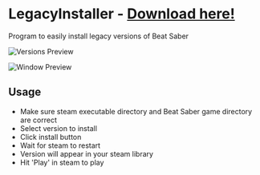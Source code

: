 # LegacyInstaller - [Download here!](https://github.com/Goobwabber/LegacyInstaller/releases/latest)
Program to easily install legacy versions of Beat Saber

![Versions Preview](https://user-images.githubusercontent.com/37681398/157582172-1821fa4b-0460-4178-8d7f-d1f8e7c556a0.png)

![Window Preview](https://user-images.githubusercontent.com/72396660/162488109-875b5501-cfa7-4cb2-a5bf-4683db0b2288.png)

## Usage
- Make sure steam executable directory and Beat Saber game directory are correct
- Select version to install
- Click install button
- Wait for steam to restart
- Version will appear in your steam library
- Hit 'Play' in steam to play
